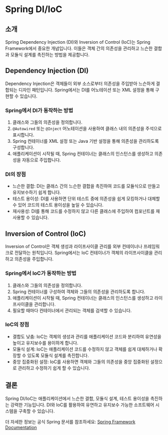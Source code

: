 # Spring DI/IoC

## 소개

Spring Dependency Injection (DI)와 Inversion of Control (IoC)는 Spring Framework에서 중요한 개념입니다. 이들은 객체 간의 의존성을 관리하고 느슨한 결합과 모듈식 설계를 촉진하는 방법을 제공합니다.

## Dependency Injection (DI)

Dependency Injection은 객체들이 외부 소스로부터 의존성을 주입받아 느슨하게 결합되는 디자인 패턴입니다. Spring에서는 DI를 어노테이션 또는 XML 설정을 통해 구현할 수 있습니다.

### Spring에서 DI가 동작하는 방법

1. 클래스와 그들의 의존성을 정의합니다.
2. `@Autowired` 또는 `@Inject` 어노테이션을 사용하여 클래스 내의 의존성을 주석으로 표시합니다.
3. Spring 컨테이너를 XML 설정 또는 Java 기반 설정을 통해 의존성을 관리하도록 구성합니다.
4. 애플리케이션이 시작될 때, Spring 컨테이너는 클래스의 인스턴스를 생성하고 의존성을 자동으로 주입합니다.

### DI의 장점

- 느슨한 결합: DI는 클래스 간의 느슨한 결합을 촉진하여 코드를 모듈식으로 만들고 유지보수하기 쉽게 합니다.
- 테스트 용이성: DI를 사용하면 단위 테스트 중에 의존성을 쉽게 모킹하거나 대체할 수 있어 코드의 테스트 용이성을 높일 수 있습니다.
- 재사용성: DI를 통해 코드를 수정하지 않고 다른 클래스에 주입하여 컴포넌트를 재사용할 수 있습니다.

## Inversion of Control (IoC)

Inversion of Control은 객체 생성과 라이프사이클 관리를 외부 컨테이너나 프레임워크로 전달하는 원칙입니다. Spring에서는 IoC 컨테이너가 객체의 라이프사이클을 관리하고 의존성을 주입합니다.

### Spring에서 IoC가 동작하는 방법

1. 클래스와 그들의 의존성을 정의합니다.
2. Spring 컨테이너를 구성하여 객체와 그들의 의존성을 관리하도록 합니다.
3. 애플리케이션이 시작될 때, Spring 컨테이너는 클래스의 인스턴스를 생성하고 라이프사이클을 관리합니다.
4. 필요할 때마다 컨테이너에서 관리되는 객체를 검색할 수 있습니다.

### IoC의 장점

- 결합도 낮춤: IoC는 객체의 생성과 관리를 애플리케이션 코드와 분리하여 유연성을 높이고 유지보수를 용이하게 합니다.
- 모듈식 설계: IoC는 애플리케이션 코드를 수정하지 않고 객체를 쉽게 대체하거나 확장할 수 있도록 모듈식 설계를 촉진합니다.
- 중앙 집중화된 설정: IoC를 사용하면 객체와 그들의 의존성을 중앙 집중화된 설정으로 관리하고 수정하기 쉽게 할 수 있습니다.

## 결론

Spring DI/IoC는 애플리케이션에서 느슨한 결합, 모듈식 설계, 테스트 용이성을 촉진하는 강력한 기능입니다. DI와 IoC를 활용하여 유연하고 유지보수 가능한 소프트웨어 시스템을 구축할 수 있습니다.

더 자세한 정보는 공식 Spring 문서를 참조하세요: [Spring Framework Documentation](https://docs.spring.io/spring-framework/docs/current/reference/html/)
